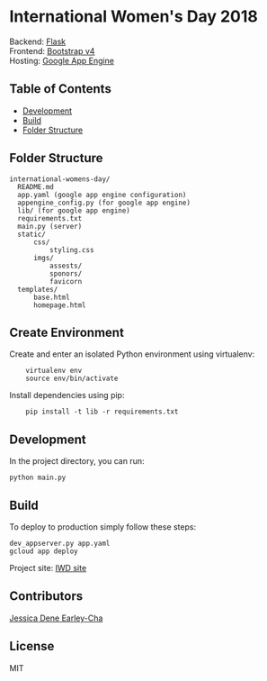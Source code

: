# International Women's Day 2018

Backend: [Flask](http://flask.pocoo.org/)    
Frontend: [Bootstrap v4](http://getbootstrap.com/)    
Hosting: [Google App Engine](https://cloud.google.com/appengine/)    


## Table of Contents

- [Development](#development)
- [Build](#build)
- [Folder Structure](#folder-structure)

## Folder Structure

```
international-womens-day/
  README.md
  app.yaml (google app engine configuration)
  appengine_config.py (for google app engine)
  lib/ (for google app engine)
  requirements.txt
  main.py (server)
  static/
      css/
          styling.css
      imgs/
          assests/
          sponors/
          favicorn
  templates/
      base.html
      homepage.html
```

## Create Environment

Create and enter an isolated Python environment using virtualenv:
```
    virtualenv env 
    source env/bin/activate
```

Install dependencies using pip:
```
    pip install -t lib -r requirements.txt
```


## Development
In the project directory, you can run:

```
python main.py
```

## Build
To deploy to production simply follow these steps:

```
dev_appserver.py app.yaml
gcloud app deploy
```


Project site: [IWD site](https://watchful-force-155207.appspot.com)

## Contributors
[Jessica Dene Earley-Cha](https://www.linkedin.com/in/jessicaearley/)

## License
MIT